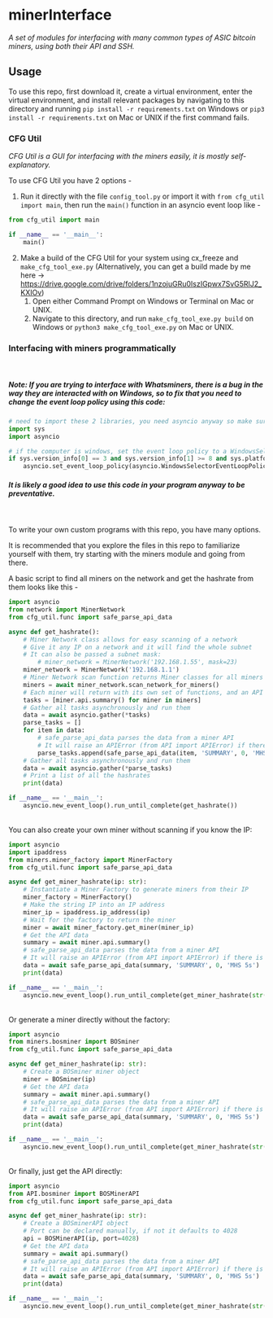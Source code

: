 # minerInterface
*A set of modules for interfacing with many common types of ASIC bitcoin miners, using both their API and SSH.*
## Usage
To use this repo, first download it, create a virtual environment, enter the virtual environment, and install relevant packages by navigating to this directory and running ```pip install -r requirements.txt``` on Windows or ```pip3 install -r requirements.txt``` on Mac or UNIX if the first command fails.

### CFG Util
*CFG Util is a GUI for interfacing with the miners easily, it is mostly self-explanatory.*

To use CFG Util you have 2 options -
1. Run it directly with the file ```config_tool.py``` or import it with ```from cfg_util import main```, then run the ```main()``` function in an asyncio event loop like -

```python
from cfg_util import main

if __name__ == '__main__':
    main()
```
2. Make a build of the CFG Util for your system using cx_freeze and ```make_cfg_tool_exe.py```
(Alternatively, you can get a build made by me here -> https://drive.google.com/drive/folders/1nzojuGRu0IszIGpwx7SvG5RlJ2_KXIOv)
   1. Open either Command Prompt on Windows or Terminal on Mac or UNIX.
   2. Navigate to this directory, and run ```make_cfg_tool_exe.py build``` on Windows or ```python3 make_cfg_tool_exe.py``` on Mac or UNIX.

### Interfacing with miners programmatically
<br>

##### Note: If you are trying to interface with Whatsminers, there is a bug in the way they are interacted with on Windows, so to fix that you need to change the event loop policy using this code: 
```python
# need to import these 2 libraries, you need asyncio anyway so make sure you have sys imported
import sys
import asyncio

# if the computer is windows, set the event loop policy to a WindowsSelector policy
if sys.version_info[0] == 3 and sys.version_info[1] >= 8 and sys.platform.startswith('win'):
    asyncio.set_event_loop_policy(asyncio.WindowsSelectorEventLoopPolicy())
```

##### It is likely a good idea to use this code in your program anyway to be preventative.
<br>

To write your own custom programs with this repo, you have many options.

It is recommended that you explore the files in this repo to familiarize yourself with them, try starting with the miners module and going from there.

A basic script to find all miners on the network and get the hashrate from them looks like this -

```python
import asyncio
from network import MinerNetwork
from cfg_util.func import safe_parse_api_data

async def get_hashrate():
    # Miner Network class allows for easy scanning of a network
    # Give it any IP on a network and it will find the whole subnet
    # It can also be passed a subnet mask:
        # miner_network = MinerNetwork('192.168.1.55', mask=23)
    miner_network = MinerNetwork('192.168.1.1')
    # Miner Network scan function returns Miner classes for all miners found
    miners = await miner_network.scan_network_for_miners()
    # Each miner will return with its own set of functions, and an API class instance
    tasks = [miner.api.summary() for miner in miners]
    # Gather all tasks asynchronously and run them
    data = await asyncio.gather(*tasks)
    parse_tasks = []
    for item in data:
        # safe_parse_api_data parses the data from a miner API
        # It will raise an APIError (from API import APIError) if there is a problem
        parse_tasks.append(safe_parse_api_data(item, 'SUMMARY', 0, 'MHS 5s'))
    # Gather all tasks asynchronously and run them
    data = await asyncio.gather(*parse_tasks)
    # Print a list of all the hashrates
    print(data)

if __name__ == '__main__':
    asyncio.new_event_loop().run_until_complete(get_hashrate())
```
<br>
You can also create your own miner without scanning if you know the IP:

```python
import asyncio
import ipaddress
from miners.miner_factory import MinerFactory
from cfg_util.func import safe_parse_api_data

async def get_miner_hashrate(ip: str):
    # Instantiate a Miner Factory to generate miners from their IP
    miner_factory = MinerFactory()
    # Make the string IP into an IP address
    miner_ip = ipaddress.ip_address(ip)
    # Wait for the factory to return the miner
    miner = await miner_factory.get_miner(miner_ip)
    # Get the API data
    summary = await miner.api.summary()
    # safe_parse_api_data parses the data from a miner API
    # It will raise an APIError (from API import APIError) if there is a problem
    data = await safe_parse_api_data(summary, 'SUMMARY', 0, 'MHS 5s')
    print(data)

if __name__ == '__main__':
    asyncio.new_event_loop().run_until_complete(get_miner_hashrate(str("192.168.1.69")))
```

<br>
Or generate a miner directly without the factory:

```python
import asyncio
from miners.bosminer import BOSminer
from cfg_util.func import safe_parse_api_data

async def get_miner_hashrate(ip: str):
    # Create a BOSminer miner object
    miner = BOSminer(ip)
    # Get the API data
    summary = await miner.api.summary()
    # safe_parse_api_data parses the data from a miner API
    # It will raise an APIError (from API import APIError) if there is a problem
    data = await safe_parse_api_data(summary, 'SUMMARY', 0, 'MHS 5s')
    print(data)

if __name__ == '__main__':
    asyncio.new_event_loop().run_until_complete(get_miner_hashrate(str("192.168.1.69")))
```

<br>
Or finally, just get the API directly:

```python
import asyncio
from API.bosminer import BOSMinerAPI
from cfg_util.func import safe_parse_api_data

async def get_miner_hashrate(ip: str):
    # Create a BOSminerAPI object
    # Port can be declared manually, if not it defaults to 4028
    api = BOSMinerAPI(ip, port=4028)
    # Get the API data
    summary = await api.summary()
    # safe_parse_api_data parses the data from a miner API
    # It will raise an APIError (from API import APIError) if there is a problem
    data = await safe_parse_api_data(summary, 'SUMMARY', 0, 'MHS 5s')
    print(data)

if __name__ == '__main__':
    asyncio.new_event_loop().run_until_complete(get_miner_hashrate(str("192.168.1.69")))
```

